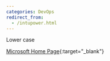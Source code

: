 ```yaml
---
categories: DevOps
redirect_from:
  - /intupower.html
---
```


Lower case

[Microsoft Home Page](https://www.microsoft.com){:target="_blank"}

